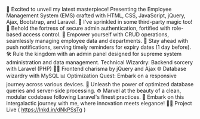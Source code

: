 🌟 Excited to unveil my latest masterpiece! Presenting the Employee Management System (EMS) crafted with HTML, CSS, JavaScript, jQuery, Ajax, Bootstrap, and Laravel. 🚀 I've sprinkled in some third-party magic too!
🔐 Behold the fortress of secure admin authentication, fortified with role-based access control.
🔄 Empower yourself with CRUD operations, seamlessly managing employee data and departments.
📅 Stay ahead with push notifications, serving timely reminders for expiry dates (1 day before).
🛠️ Rule the kingdom with an admin panel designed for supreme system administration and data management.
Technical Wizardry:
Backend sorcery with Laravel (PHP) 🧙‍♂️
Frontend charisma by jQuery and Ajax 🌐
Database wizardry with MySQL 📊
Optimization Quest:
Embark on a responsive journey across various devices. 📱
Unleash the power of optimized database queries and server-side processing. ⚙️
Marvel at the beauty of a clean, modular codebase following Laravel's finest practices. 🧹
Embark on this intergalactic journey with me, where innovation meets elegance! 🚀✨
Project Live ( https://lnkd.in/dNkPSsTg )

